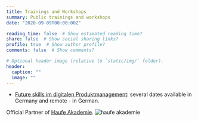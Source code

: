 ```yaml
---
title: Trainings and Workshops
summary: Public trainings and workshops
date: "2020-09-09T00:00:00Z"

reading_time: false  # Show estimated reading time?
share: false  # Show social sharing links?
profile: true  # Show author profile?
comments: false  # Show comments?

# Optional header image (relative to `static/img/` folder).
header:
  caption: ""
  image: ""
---
```

- [Future skills im digitalen Produktmanagement](https://www.haufe-akademie.de): several dates available in Germany and remote - in German.

Official Partner of [Haufe Akademie](https://www.haufe-akademie.de).
![haufe akademie](https://www.haufe-akademie.de/shop_static/dist/assets/images/elevate/logos/logo_header.svg?v=1742919510)


